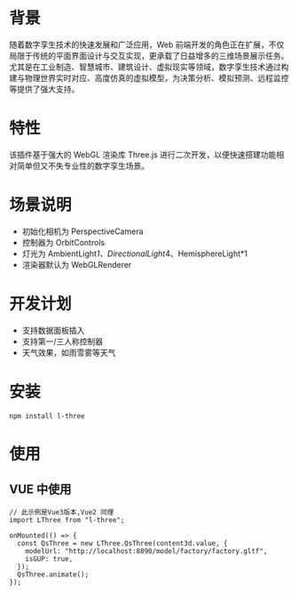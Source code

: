 # 背景

随着数字孪生技术的快速发展和广泛应用，Web 前端开发的角色正在扩展，不仅局限于传统的平面界面设计与交互实现，更承载了日益增多的三维场景展示任务。尤其是在工业制造、智慧城市、建筑设计、虚拟现实等领域，数字孪生技术通过构建与物理世界实时对应、高度仿真的虚拟模型，为决策分析、模拟预测、远程监控等提供了强大支持。

# 特性

该插件基于强大的 WebGL 渲染库 Three.js 进行二次开发，以便快速搭建功能相对简单但又不失专业性的数字孪生场景。

# 场景说明

- 初始化相机为 PerspectiveCamera
- 控制器为 OrbitControls
- 灯光为 AmbientLight*1、DirectionalLight*4、HemisphereLight\*1
- 渲染器默认为 WebGLRenderer

# 开发计划

- 支持数据面板插入
- 支持第一/三人称控制器
- 天气效果，如雨雪雾等天气

# 安装

```
npm install l-three
```

# 使用

## VUE 中使用

```
// 此示例是Vue3版本,Vue2 同理
import LThree from "l-three";

onMounted(() => {
  const QsThree = new LThree.QsThree(content3d.value, {
    modelUrl: "http://localhost:8090/model/factory/factory.gltf",
    isGUP: true,
  });
  QsThree.animate();
});
```
